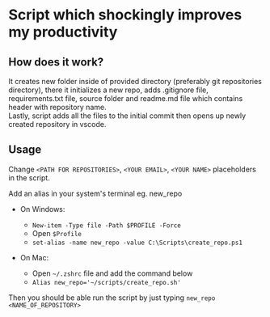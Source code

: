 # Script which shockingly improves my productivity
## How does it work?
It creates new folder inside of provided directory (preferably git repositories directory), there it initializes a new repo, adds .gitignore file, requirements.txt file, source folder and readme.md file which contains header with repository name.   
Lastly, script adds all the files to the initial commit then opens up newly created repository in vscode.
## Usage
Change `<PATH FOR REPOSITORIES>`, `<YOUR EMAIL>`, `<YOUR NAME>` placeholders in the script.  

Add an alias in your system's terminal eg. new_repo  

  
- On Windows:
  - `New-item -Type file -Path $PROFILE -Force`
  - Open `$Profile`
  - `set-alias -name new_repo -value C:\Scripts\create_repo.ps1`
  
- On Mac:
  - Open `~/.zshrc` file and add the command below
  - `Alias new_repo='~/scripts/create_repo.sh'`

Then you should be able run the script by just typing `new_repo <NAME_OF_REPOSITORY>`  

